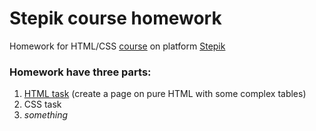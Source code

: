 # Stepik course homework

Homework for HTML/CSS [course](https://stepik.org/course/38218/info) on platform [Stepik](https://stepik.org)

### Homework have three parts:
1. [HTML task](https://stepik.org/lesson/180350/step/1?unit=154968) (create a page on pure HTML with some complex tables)
2. CSS task
3. *something*